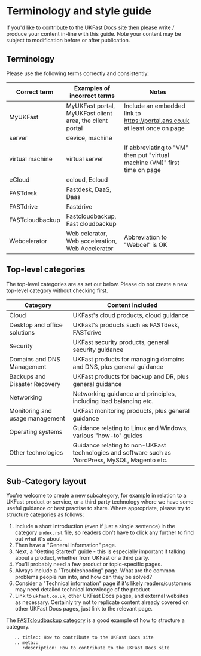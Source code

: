 # Terminology and style guide

If you'd like to contribute to the UKFast Docs site then please write / produce your content in-line with this guide. Note your content may be subject to modification before or after publication.

## Terminology

Please use the following terms correctly and consistently:

| Correct term      | Examples of incorrect terms                                         | Notes                                                                        |
| ----------------- | ------------------------------------------------------------------- | ---------------------------------------------------------------------------- |
| MyUKFast          | MyUKFast portal, MyUKFast client area, the client portal            | Include an embedded link to <https://portal.ans.co.uk> at least once on page  |
| server            | device, machine                                                     |                                                                              |
| virtual machine   | virtual server                                                      | If abbreviating to "VM" then put "virtual machine (VM)" first time on page   |
| eCloud            | <nospell>ecloud, Ecloud</nospell>                                   |                                                                              |
| FASTdesk          | <nospell>Fastdesk, DaaS, Daas</nospell>                             |                                                                              |
| FASTdrive         | <nospell>Fastdrive</nospell>                                        |                                                                              |
| FASTcloudbackup   | <nospell>Fastcloudbackup, Fast cloudbackup</nospell>                |                                                                              |
| Webcelerator      | <nospell>Web celerator, Web acceleration, Web Accelerator</nospell> | Abbreviation to "Webcel" is OK                                               |

## Top-level categories

The top-level categories are as set out below.  Please do not create a new top-level category without checking first.

| Category                        | Content included                               |
| ------------------------------- | --------------------------------------------------------- |
| Cloud                           | UKFast's cloud products, cloud guidance                                                           |
| Desktop and office solutions    | UKFast's products such as FASTdesk, FASTdrive                                                     |
| Security                        | UKFast security products, general security guidance                                               |
| Domains and DNS Management      | UKFast products for managing domains and DNS, plus general guidance                               |
| Backups and Disaster Recovery   | UKFast products for backup and DR, plus general guidance                                          |
| Networking                      | Networking guidance and principles, including load balancing etc.                                 |
| Monitoring and usage management | UKFast monitoring products, plus general guidance                                                 |
| Operating systems               | Guidance relating to Linux and Windows, various "how-to" guides                                   |
| Other technologies              | Guidance relating to non-UKFast technologies and software such as WordPress, MySQL, Magento etc.  |

## Sub-Category layout

You're welcome to create a new subcategory, for example in relation to a UKFast product or service, or a third party technology where we have some useful guidance or best practise to share.  Where appropriate, please try to structure categories as follows:

1. Include a short introduction (even if just a single sentence) in the category `index.rst` file, so readers don't have to click any further to find out what it's about.
2. Then have a "General Information" page.
3. Next, a "Getting Started" guide - this is especially important if talking about a product, whether from UKFast or a third party.
4. You'll probably need a few product or topic-specific pages.
5. Always include a "Troubleshooting" page.  What are the common problems people run into, and how can they be solved?
6. Consider a "Technical information" page if it's likely readers/customers may need detailed technical knowledge of the product
7. Link to `ukfast.co.uk`, other UKFast Docs pages, and external websites as necessary.  Certainly try not to replicate content already covered on other UKFast Docs pages, just link to the relevant page.

The [FASTcloudbackup category](/source/dr-ha/fastcloudbackup) is a good example of how to structure a category.

```eval_rst
   .. title:: How to contribute to the UKFast Docs site
   .. meta::
      :description: How to contribute to the UKFast Docs site
```
